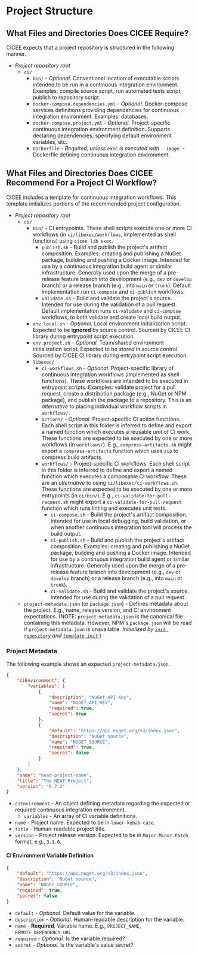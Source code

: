 # Project Structure

## What Files and Directories Does CICEE Require?

CICEE expects that a project repository is structured in the following manner.

* _Project repository root_
  * `ci/`
    * `bin/` - _Optional._ Conventional location of executable scripts intended to be run in a continuous integration environment. Examples: compile source script, run automated tests script, publish to repository script.
    * `docker-compose.dependencies.yml` - _Optional._ Docker-compose services definitions providing dependencies for continuous integration environment. Examples: databases.
    * `docker-compose.project.yml` - _Optional._ Project-specific continuous integration environment definition. Supports declaring dependencies, specifying default environment variables, etc.
    * `Dockerfile` - _Required, unless `exec` is executed with `--image`._ - Dockerfile defining continuous integration environment.

## What Files and Directories Does CICEE Recommend For a Project CI Workflow?

CICEE includes a template for continuous integration workflows. This template initializes portions of the recommended project configuration.

* _Project repository root_
  * `ci/`
    * `bin/` - CI entrypoints. These shell scripts execute one or more CI workflows (in `ci/libexec/workflows`, implemented as shell functions) using `cicee lib exec`.
      * `publish.sh` - Build and publish the project's artifact composition. Examples: creating and publishing a NuGet package, building and pushing a Docker image. Intended for use by a continuous integration build agent or similar infrastructure. Generally used upon the merge of a pre-release feature branch into development (e.g., `dev` or `develop` branch) or a release branch (e.g., into `main` or `trunk`). Default implementation run `ci-compose` and `ci-publish` workflows.
      * `validate.sh` - Build and validate the project's source. Intended for use during the validation of a pull request. Default implementation runs `ci-validate` and `ci-compose` workflows, to both validate and create local build output.
    * `env.local.sh` - _Optional._ Local environment initialization script. Expected to be **ignored** by source control. Sourced by CICEE CI library during entrypoint script execution.
    * `env.project.sh` - _Optional._ Team/shared environment initialization script. Expected to be _stored_ in source control. Sourced by CICEE CI library during entrypoint script execution.
    * `libexec/`
      * `ci-workflows.sh` - _Optional._ Project-specific library of continuous integration workflows (implemented as shell functions). These workflows are intended to be executed in entrypoint scripts. Examples: validate project for a pull request, create a distribution package (e.g., NuGet or NPM package), and publish the package to a repository. This is an _alternative_ to placing individual workflow scripts in `workflows/`.
      * `actions/` - _Optional._ Project-specific CI action functions. Each shell script in this folder is inferred to define and export a named function which executes a reusable unit of CI work. These functions are expected to be executed by one or more workflows (in `workflows/`). E.g., `compress-artifacts.sh` might export a `compress-artifacts` function which uses `zip` to compress build artifacts.
      * `workflows/` - Project-specific CI workflows. Each shell script in this folder is inferred to define and export a named function which executes a composable CI workflow. These are an _alternative_ to using `ci/libexec/ci-workflows.sh`. These functions are expected to be executed by one or more entrypoints (in `ci/bin/`). E.g., `ci-validate-for-pull-request.sh` might export a `ci-validate-for-pull-request` function which runs linting and executes unit tests.
        * `ci-compose.sh` - Build the project's artifact composition. Intended for use in local debugging, build validation, or when another continuous integration tool will process the build output.
        * `ci-publish.sh` - Build and publish the project's artifact composition. Examples: creating and publishing a NuGet package, building and pushing a Docker image. Intended for use by a continuous integration build agent or similar infrastructure. Generally used upon the merge of a pre-release feature branch into development (e.g., `dev` or `develop` branch) or a release branch (e.g., into `main` or `trunk`).
        * `ci-validate.sh` - Build and validate the project's source. Intended for use during the validation of a pull request.
  * `project-metadata.json` (or `package.json`) - Defines metadata about the project. E.g., name, release version, and CI environment expectations. (NOTE: `project-metadata.json` is the canonical file containing this metadata. However, NPM's `package.json` will be read if `project-metadata.json` is unavailable. _Initialized by [`init repository`][] and [`template init`][]._)

### Project Metadata

The following example shows an expected `project-metadata.json`.

```json
{
    "ciEnvironment": {
        "variables": [
            {
                "description": "NuGet API Key",
                "name": "NUGET_API_KEY",
                "required": true,
                "secret": true
            },
            {
                "default": "https://api.nuget.org/v3/index.json",
                "description": "NuGet source",
                "name": "NUGET_SOURCE",
                "required": true,
                "secret": false
            }
        ]
    },
    "name": "neat-project-name",
    "title": "The NEAT Project",
    "version": "0.7.2"
}
```

* `ciEnvironment` - An object defining metadata regarding the expected or required continuous integration environment.
  * `variables` - An array of CI variable definitions.
* `name` - Project name. Expected to be in `lower-kebab-case`.
* `title` - Human-readable project title.
* `version` - Project release version. Expected to be in `Major.Minor.Patch` format, e.g., `3.1.6`.

#### CI Environment Variable Definition

```json
{
    "default": "https://api.nuget.org/v3/index.json",
    "description": "NuGet source",
    "name": "NUGET_SOURCE",
    "required": true,
    "secret": false
}
```

* `default` - _Optional._ Default value for the variable.
* `description` - _Optional._ Human-readable description for the variable.
* `name` - **Required**. Variable name. E.g., `PROJECT_NAME`, `REMOTE_DEPENDENCY_URL`.
* `required` - _Optional._ Is the variable required?
* `secret` - _Optional._ Is the variable's value secret?

[`init repository`]: ./initialize-repository.md
[`template init`]: ./template-init.md
